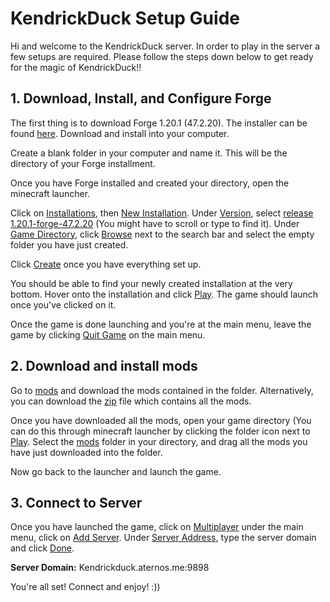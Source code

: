 # KendrickDuck Setup Guide

Hi and welcome to the KendrickDuck server. In order to play in the server a few setups are required. Please follow the steps down below to get ready for the magic of KendrickDuck!!


## 1. Download, Install, and Configure Forge
The first thing is to download Forge 1.20.1 (47.2.20). The installer can be found [here](forge/forge-1.20.1-47.2.20-installer.jar). Download and install into your computer.

Create a blank folder in your computer and name it. This will be the directory of your Forge installment.

Once you have Forge installed and created your directory, open the minecraft launcher. 

Click on [Installations](#), then [New Installation](#). Under [Version](#), select [release 1.20.1-forge-47.2.20](#) (You might have to scroll or type to find it). Under [Game Directory](#), click [Browse](#) next to the search bar and select the empty folder you have just created.

Click [Create](#) once you have everything set up.

You should be able to find your newly created installation at the very bottom. Hover onto the installation and click [Play](#). The game should launch once you've clicked on it.

Once the game is done launching and you're at the main menu, leave the game by clicking [Quit Game](#) on the main menu.

## 2. Download and install mods

Go to [mods](mods) and download the mods contained in the folder. Alternatively, you can download the [zip](mods.zip) file which contains all the mods.

Once you have downloaded all the mods, open your game directory (You can do this through minecraft launcher by clicking the folder icon next to [Play](#). Select the [mods](#) folder in your directory, and drag all the mods you have just downloaded into the folder.

Now go back to the launcher and launch the game.

## 3. Connect to Server

Once you have launched the game, click on [Multiplayer](#) under the main menu, click on [Add Server](#). Under [Server Address](#), type the server domain and click [Done](#).

**Server Domain:** Kendrickduck.aternos.me:9898

You're all set! Connect and enjoy! :))
